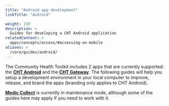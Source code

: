 ```yaml
---
title: "Android app development"
linkTitle: "Android"

weight: 150
description: >
  Guides for developing a CHT Android application
relatedContent: >
  apps/concepts/access/#accessing-on-mobile
aliases: >
  /core/guides/android/
---
```


The Community Health Toolkit includes 2 apps that are currently supported: the **[CHT Android](https://github.com/medic/cht-android)** and the **[CHT Gateway](https://github.com/medic/cht-gateway)**. The following guides will help you setup a development environment in your local computer to improve, release, and brand the apps (branding only applies to CHT Android).

**[Medic Collect](https://github.com/medic/medic-collect)** is currently in maintenance mode, although some of the guides here may apply if you need to work with it.
